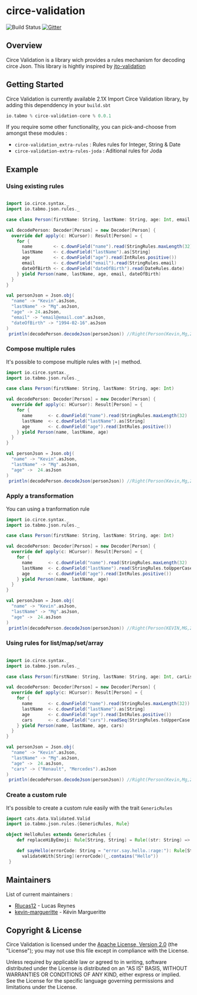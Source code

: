 # circe-validation

![Build Status](https://travis-ci.org/tabmo/circe-validation.svg?branch=master)
[![Gitter](https://badges.gitter.im/tabmo/circe-validation.svg)](https://gitter.im/tabmo/circe-validation?utm_source=badge&utm_medium=badge&utm_campaign=pr-badge)

## Overview
Circe Validation is a library wich provides a rules mechanism for decoding circe Json.
This library is hightly inspired by [jto-validation](https://github.com/jto/validation)

## Getting Started

Circe Validation is currently available 2.1X
Import Circe Validation library, by adding this dependdency in your `build.sbt`
```scala
io.tabmo % circe-validation-core % 0.0.1
```

If you require some other functionality, you can pick-and-choose from amongst these modules :

 - `circe-validation_extra-rules` : Rules rules for Integer, String & Date
 - `circe-validation-extra-rules-joda` : Aditional rules for Joda

## Example
### Using existing rules

```scala

import io.circe.syntax._
import io.tabmo.json.rules._

case class Person(firstName: String, lastName: String, age: Int, email: String, dateOfBirth: Date)

val decodePerson: Decoder[Person] = new Decoder[Person] {
  override def apply(c: HCursor): Result[Person] = {
    for {
      name        <- c.downField("name").read(StringRules.maxLength(32))
      lastName    <- c.downField("lastName").as[String]
      age         <- c.downField("age").read(IntRules.positive())
      email       <- c.downField("email").read(StringRules.email)
      dateOfBirth <- c.downField("dateOfBirth").read(DateRules.date)
    } yield Person(name, lastName, age, email, dateOfBirth)
  }
}

val personJson = Json.obj(
  "name" -> "Kevin".asJson,
  "lastName" -> "Mg".asJson,
  "age" -> 24.asJson,
  "email" -> "email@email.com".asJson,
  "dateOfBirth" -> "1994-02-16".asJson
)
 println(decodePerson.decodeJson(personJson)) //Right(Person(Kevin,Mg,24,email@email.com,Wed Feb 16 00:00:00 CET 1994))

```
### Compose multiple rules

It's possible to compose multiple rules with `|+|` method.
```scala
import io.circe.syntax._
import io.tabmo.json.rules._

case class Person(firstName: String, lastName: String, age: Int)

val decodePerson: Decoder[Person] = new Decoder[Person] {
  override def apply(c: HCursor): Result[Person] = {
    for {
      name      <- c.downField("name").read(StringRules.maxLength(32) |+| StringRules.isNotEmpty())
      lastName  <- c.downField("lastName").as[String]
      age       <- c.downField("age").read(IntRules.positive())
    } yield Person(name, lastName, age)
  }
}

val personJson = Json.obj(
  "name" -> "Kevin".asJson,
  "lastName" -> "Mg".asJson,
  "age" ->  24.asJson
)
 println(decodePerson.decodeJson(personJson)) //Right(Person(Kevin,Mg,24))
```
### Apply a transformation

You can using a tranformation rule
```scala
import io.circe.syntax._
import io.tabmo.json.rules._

case class Person(firstName: String, lastName: String, age: Int)

val decodePerson: Decoder[Person] = new Decoder[Person] {
  override def apply(c: HCursor): Result[Person] = {
    for {
      name      <- c.downField("name").read(StringRules.maxLength(32) |+| StringRules.toUpperCase())
      lastName  <- c.downField("lastName").read(StringRules.toUpperCase)
      age       <- c.downField("age").read(IntRules.positive())
    } yield Person(name, lastName, age)
  }
}

val personJson = Json.obj(
  "name" -> "Kevin".asJson,
  "lastName" -> "Mg".asJson,
  "age" ->  24.asJson
)
 println(decodePerson.decodeJson(personJson)) //Right(Person(KEVIN,MG,24))
 ```

### Using rules for list/map/set/array
```scala

import io.circe.syntax._
import io.tabmo.json.rules._

case class Person(firstName: String, lastName: String, age: Int, carList: Seq[String])

val decodePerson: Decoder[Person] = new Decoder[Person] {
  override def apply(c: HCursor): Result[Person] = {
    for {
      name      <- c.downField("name").read(StringRules.maxLength(32))
      lastName  <- c.downField("lastName").as[String]
      age       <- c.downField("age").read(IntRules.positive())
      cars      <- c.downField("cars").readSeq(StringRules.toUpperCase |+| StringRules.maxLength(32))
    } yield Person(name, lastName, age, cars)
  }
}

val personJson = Json.obj(
  "name" -> "Kevin".asJson,
  "lastName" -> "Mg".asJson,
  "age" ->  24.asJson,
  "cars" -> ("Renault", "Mercedes").asJson
)
 println(decodePerson.decodeJson(personJson)) //Right(Person(Kevin,Mg,24,List(RENAULT, MERCEDES)))
```

### Create a custom rule
It's possible to create a custom rule easily with the trait `GenericRules`
```scala
import cats.data.Validated.Valid
import io.tabmo.json.rules.{GenericRules, Rule}

object HelloRules extends GenericRules {
    def replaceHiByEmoji: Rule[String, String] = Rule((str: String) => { Valid(str.replaceAll("Hi", ":wave:")) })

    def sayHello(errorCode: String = "error.say.hello.:rage:"): Rule[String, String] =
      validateWith[String](errorCode)(_.contains("Hello"))
 }
```

## Maintainers
List of current maintainers :

 - [Rlucas12](https://github.com/Rlucas12) - Lucas Reynes
 - [kevin-margueritte](https://github.com/kevin-margueritte) - Kévin Margueritte

## Copyright & License

Circe Validation is licensed under the [Apache License, Version 2.0](http://www.apache.org/licenses/LICENSE-2.0) (the "License"); you may not use this file except in compliance with the License. 

Unless required by applicable law or agreed to in writing, software distributed under the License is distributed on an "AS IS" BASIS, WITHOUT WARRANTIES OR CONDITIONS OF ANY KIND, either express or implied. See the License for the specific language governing permissions and limitations under the License.
